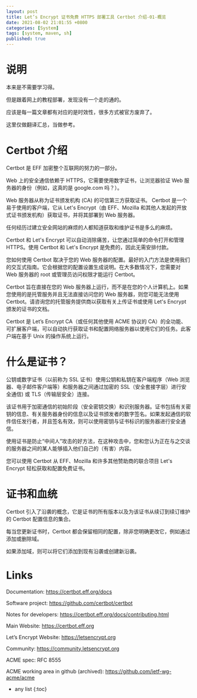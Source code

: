 ```yaml
---
layout: post
title: Let’s Encrypt 证书免费 HTTPS 部署工具 Certbot 介绍-01-概览
date: 2021-08-02 21:01:55 +0800
categories: [System]
tags: [system, maven, sh]
published: true
---
```



# 说明

本来是不需要学习得。

但是跟着网上的教程部署，发现没有一个走的通的。

应该是每一篇文章都有对应的是时效性，很多方式被官方废弃了。

这里仅做翻译汇总，当做参考。

# Certbot 介绍

Certbot 是 EFF 加密整个互联网的努力的一部分。 

Web 上的安全通信依赖于 HTTPS，它需要使用数字证书，让浏览器验证 Web 服务器的身份（例如，这真的是 google.com 吗？）。 

Web 服务器从称为证书颁发机构 (CA) 的可信第三方获取证书。 Certbot 是一个易于使用的客户端，它从 Let's Encrypt（由 EFF、Mozilla 和其他人发起的开放式证书颁发机构）获取证书，并将其部署到 Web 服务器。

任何经历过建立安全网站的麻烦的人都知道获取和维护证书是多么的麻烦。 

Certbot 和 Let's Encrypt 可以自动消除痛苦，让您通过简单的命令打开和管理 HTTPS。使用 Certbot 和 Let's Encrypt 是免费的，因此无需安排付款。

您如何使用 Certbot 取决于您的 Web 服务器的配置。最好的入门方法是使用我们的交互式指南。它会根据您的配置设置生成说明。在大多数情况下，您需要对 Web 服务器的 root 或管理员访问权限才能运行 Certbot。

Certbot 旨在直接在您的 Web 服务器上运行，而不是在您的个人计算机上。如果您使用的是托管服务并且无法直接访问您的 Web 服务器，则您可能无法使用 Certbot。请咨询您的托管服务提供商以获取有关上传证书或使用 Let's Encrypt 颁发的证书的文档。

Certbot 是 Let’s Encrypt CA（或任何其他使用 ACME 协议的 CA）的全功能、可扩展客户端，可以自动执行获取证书和配置网络服务器以使用它们的任务。此客户端在基于 Unix 的操作系统上运行。

# 什么是证书？

公钥或数字证书（以前称为 SSL 证书）使用公钥和私钥在客户端程序（Web 浏览器、电子邮件客户端等）和服务器之间通过加密的 SSL（安全套接字层）进行安全通信) 或 TLS（传输层安全）连接。

该证书用于加密通信的初始阶段（安全密钥交换）和识别服务器。证书包括有关密钥的信息、有关服务器身份的信息以及证书颁发者的数字签名。如果发起通信的软件信任发行者，并且签名有效，则可以使用密钥与证书标识的服务器进行安全通信。

使用证书是防止“中间人”攻击的好方法，在这种攻击中，您和您认为正在与之交谈的服务器之间的某人能够插入他们自己的（有害）内容。

您可以使用 Certbot 从 EFF、Mozilla 和许多其他赞助商的联合项目 Let's Encrypt 轻松获取和配置免费证书。

# 证书和血统

Certbot 引入了沿袭的概念，它是证书的所有版本以及为该证书从续订到续订维护的 Certbot 配置信息的集合。

每当您更新证书时，Certbot 都会保留相同的配置，除非您明确更改它，例如通过添加或删除域。

如果添加域，则可以将它们添加到现有沿袭或创建新沿袭。

# Links

Documentation: https://certbot.eff.org/docs

Software project: https://github.com/certbot/certbot

Notes for developers: https://certbot.eff.org/docs/contributing.html

Main Website: https://certbot.eff.org

Let’s Encrypt Website: https://letsencrypt.org

Community: https://community.letsencrypt.org

ACME spec: RFC 8555

ACME working area in github (archived): https://github.com/ietf-wg-acme/acme











* any list
{:toc}